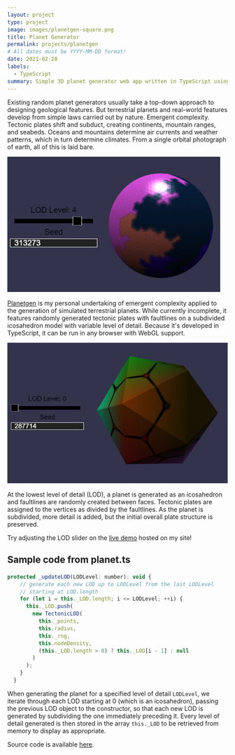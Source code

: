 ```yaml
---
layout: project
type: project
image: images/planetgen-square.png
title: Planet Generator
permalink: projects/planetgen
# All dates must be YYYY-MM-DD format!
date: 2021-02-28
labels:
  - TypeScript
summary: Simple 3D planet generator web app written in TypeScript using Babylon.js as a frontend.
---
```


Existing random planet generators usually take a top-down approach to designing geological features. But terrestrial planets and real-world features develop from simple laws carried out by nature. Emergent complexity. Tectonic plates shift and subduct, creating continents, mountain ranges, and seabeds. Oceans and mountains determine air currents and weather patterns, which in turn determine climates. From a single orbital photograph of earth, all of this is laid bare.

![screenshot](/images/planetgen-screenshot.png)

[Planetgen](http://connectiveunconscious.com/planetgen/) is my personal undertaking of emergent complexity applied to the generation of simulated terrestrial planets. While currently incomplete, it features randomly generated tectonic plates with faultlines on a subdivided icosahedron model with variable level of detail. Because it's developed in TypeScript, it can be run in any browser with WebGL support.  

![screenshot](/images/planetgen-lod0.png)

At the lowest level of detail (LOD), a planet is generated as an icosahedron and faultlines are randomly created between faces. Tectonic plates are assigned to the vertices as divided by the faultlines. As the planet is subdivided, more detail is added, but the initial overall plate structure is preserved. 

Try adjusting the LOD slider on the [live demo](http://connectiveunconscious.com/planetgen/) hosted on my site!  

## Sample code from **planet.ts**
```js
protected _updateLOD(LODLevel: number): void {
    // generate each new LOD up to LODLevel from the last LODLevel
    // starting at LOD.length
    for (let i = this._LOD.length; i <= LODLevel; ++i) {
      this._LOD.push(
        new TectonicLOD(
          this._points,
          this.radius,
          this._rng,
          this.nodeDensity,
          (this._LOD.length > 0) ? this._LOD[i - 1] : null
        )
      );
    }
  }
```
When generating the planet for a specified level of detail `LODLevel`, we iterate through each LOD starting at 0 (which is an icosahedron), passing the previous LOD object to the constructor, so that each new LOD is generated by subdividing the one immediately preceding it. Every level of detail generated is then stored in the array `this._LOD` to be retrieved from memory to display as appropriate.  

Source code is available [here](https://github.com/believeinlain/planetgen-js).  

